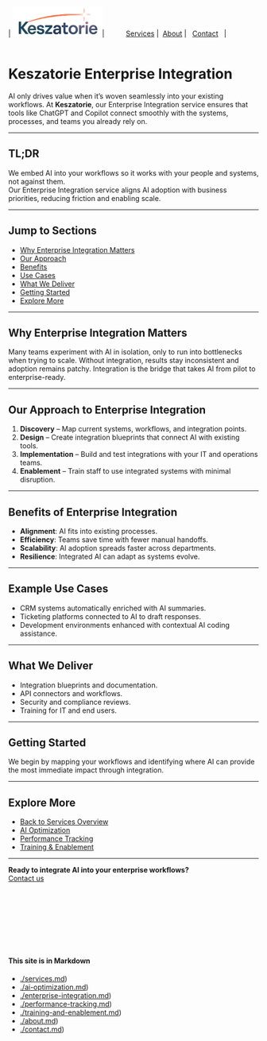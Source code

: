 | [<img src="../Keszatorie_logo.png" alt="Keszatorie Logo" height="60">](https://keszatorie.com/)| &nbsp;&nbsp;&nbsp;&nbsp;&nbsp;&nbsp;&nbsp;&nbsp;&nbsp;&nbsp;[Services](/services/) |&nbsp;&nbsp;[About](../about.md) |&nbsp;&nbsp; [Contact](../contact.md) &nbsp;&nbsp;|
<br><br>
# Keszatorie Enterprise Integration

AI only drives value when it’s woven seamlessly into your existing workflows. At **Keszatorie**, our Enterprise Integration service ensures that tools like ChatGPT and Copilot connect smoothly with the systems, processes, and teams you already rely on.

---

## TL;DR
We embed AI into your workflows so it works with your people and systems, not against them.  
Our Enterprise Integration service aligns AI adoption with business priorities, reducing friction and enabling scale.

---

## Jump to Sections
- [Why Enterprise Integration Matters](#why-enterprise-integration-matters)  
- [Our Approach](#our-approach-to-enterprise-integration)  
- [Benefits](#benefits-of-enterprise-integration)  
- [Use Cases](#example-use-cases)  
- [What We Deliver](#what-we-deliver)  
- [Getting Started](#getting-started)  
- [Explore More](#explore-more)  

---

## Why Enterprise Integration Matters
Many teams experiment with AI in isolation, only to run into bottlenecks when trying to scale. Without integration, results stay inconsistent and adoption remains patchy. Integration is the bridge that takes AI from pilot to enterprise-ready.

---

## Our Approach to Enterprise Integration
1. **Discovery** – Map current systems, workflows, and integration points.  
2. **Design** – Create integration blueprints that connect AI with existing tools.  
3. **Implementation** – Build and test integrations with your IT and operations teams.  
4. **Enablement** – Train staff to use integrated systems with minimal disruption.

---

## Benefits of Enterprise Integration
- **Alignment**: AI fits into existing processes.  
- **Efficiency**: Teams save time with fewer manual handoffs.  
- **Scalability**: AI adoption spreads faster across departments.  
- **Resilience**: Integrated AI can adapt as systems evolve.  

---

## Example Use Cases
- CRM systems automatically enriched with AI summaries.  
- Ticketing platforms connected to AI to draft responses.  
- Development environments enhanced with contextual AI coding assistance.  

---

## What We Deliver
- Integration blueprints and documentation.  
- API connectors and workflows.  
- Security and compliance reviews.  
- Training for IT and end users.  

---

## Getting Started
We begin by mapping your workflows and identifying where AI can provide the most immediate impact through integration.

---

## Explore More
- [Back to Services Overview](./)  
- [AI Optimization](./ai-optimization.md)  
- [Performance Tracking](./performance-tracking.md)  
- [Training & Enablement](./training-and-enablement.md)  

---

**Ready to integrate AI into your enterprise workflows?**  
[Contact us](../contact.md)


<br><br><br><br>
---
#### This site is in Markdown
- [./services.md](https://keszatorie.com/services/index.md))
- [./ai-optimization.md](https://keszatorie.com/services/ai-optimization.md))
- [./enterprise-integration.md](https://keszatorie.com/services/enterprise-integration.md))
- [./performance-tracking.md](https://keszatorie.com/services/performance-tracking.md))
- [./training-and-enablement.md](https://keszatorie.com/services/training-and-enablement.md))
- [./about.md](https://keszatorie.com/about.md))  
- [./contact.md](https://keszatorie.com/contact.md))  
